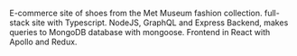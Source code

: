 E-commerce site of shoes from the Met Museum fashion collection. full-stack site with Typescript. NodeJS, GraphQL and Express Backend, makes queries to MongoDB database with mongoose. Frontend in React with Apollo and Redux.
